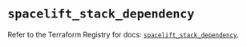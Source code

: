 # `spacelift_stack_dependency`

Refer to the Terraform Registry for docs: [`spacelift_stack_dependency`](https://registry.terraform.io/providers/spacelift-io/spacelift/1.27.0/docs/resources/stack_dependency).
